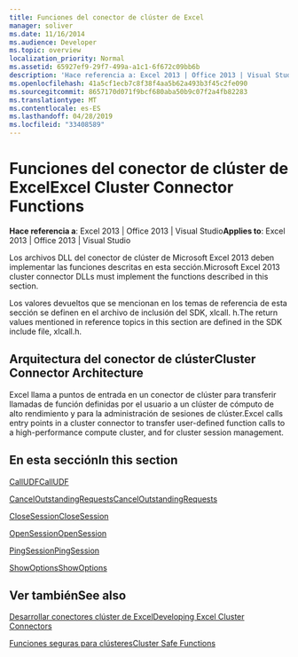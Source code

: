 ```yaml
---
title: Funciones del conector de clúster de Excel
manager: soliver
ms.date: 11/16/2014
ms.audience: Developer
ms.topic: overview
localization_priority: Normal
ms.assetid: 65927ef9-29f7-499a-a1c1-6f672c09bb6b
description: 'Hace referencia a: Excel 2013 | Office 2013 | Visual Studio'
ms.openlocfilehash: 41a5cf1ecb7c8f38f4aa5b62a493b3f45c2fe090
ms.sourcegitcommit: 8657170d071f9bcf680aba50b9c07f2a4fb82283
ms.translationtype: MT
ms.contentlocale: es-ES
ms.lasthandoff: 04/28/2019
ms.locfileid: "33408589"
---
```

# <a name="excel-cluster-connector-functions"></a><span data-ttu-id="6b308-103">Funciones del conector de clúster de Excel</span><span class="sxs-lookup"><span data-stu-id="6b308-103">Excel Cluster Connector Functions</span></span>

 <span data-ttu-id="6b308-104">**Hace referencia a**: Excel 2013 | Office 2013 | Visual Studio</span><span class="sxs-lookup"><span data-stu-id="6b308-104">**Applies to**: Excel 2013 | Office 2013 | Visual Studio</span></span> 
  
<span data-ttu-id="6b308-105">Los archivos DLL del conector de clúster de Microsoft Excel 2013 deben implementar las funciones descritas en esta sección.</span><span class="sxs-lookup"><span data-stu-id="6b308-105">Microsoft Excel 2013 cluster connector DLLs must implement the functions described in this section.</span></span>
  
<span data-ttu-id="6b308-106">Los valores devueltos que se mencionan en los temas de referencia de esta sección se definen en el archivo de inclusión del SDK, xlcall. h.</span><span class="sxs-lookup"><span data-stu-id="6b308-106">The return values mentioned in reference topics in this section are defined in the SDK include file, xlcall.h.</span></span>
  
## <a name="cluster-connector-architecture"></a><span data-ttu-id="6b308-107">Arquitectura del conector de clúster</span><span class="sxs-lookup"><span data-stu-id="6b308-107">Cluster Connector Architecture</span></span>

<span data-ttu-id="6b308-108">Excel llama a puntos de entrada en un conector de clúster para transferir llamadas de función definidas por el usuario a un clúster de cómputo de alto rendimiento y para la administración de sesiones de clúster.</span><span class="sxs-lookup"><span data-stu-id="6b308-108">Excel calls entry points in a cluster connector to transfer user-defined function calls to a high-performance compute cluster, and for cluster session management.</span></span>
  
## <a name="in-this-section"></a><span data-ttu-id="6b308-109">En esta sección</span><span class="sxs-lookup"><span data-stu-id="6b308-109">In this section</span></span>

[<span data-ttu-id="6b308-110">CallUDF</span><span class="sxs-lookup"><span data-stu-id="6b308-110">CallUDF</span></span>](calludf.md)
  
[<span data-ttu-id="6b308-111">CancelOutstandingRequests</span><span class="sxs-lookup"><span data-stu-id="6b308-111">CancelOutstandingRequests</span></span>](canceloutstandingrequests.md)
  
[<span data-ttu-id="6b308-112">CloseSession</span><span class="sxs-lookup"><span data-stu-id="6b308-112">CloseSession</span></span>](closesession.md)
  
[<span data-ttu-id="6b308-113">OpenSession</span><span class="sxs-lookup"><span data-stu-id="6b308-113">OpenSession</span></span>](opensession.md)
  
[<span data-ttu-id="6b308-114">PingSession</span><span class="sxs-lookup"><span data-stu-id="6b308-114">PingSession</span></span>](pingsession.md)
  
[<span data-ttu-id="6b308-115">ShowOptions</span><span class="sxs-lookup"><span data-stu-id="6b308-115">ShowOptions</span></span>](showoptions.md)
  
## <a name="see-also"></a><span data-ttu-id="6b308-116">Ver también</span><span class="sxs-lookup"><span data-stu-id="6b308-116">See also</span></span>



[<span data-ttu-id="6b308-117">Desarrollar conectores clúster de Excel</span><span class="sxs-lookup"><span data-stu-id="6b308-117">Developing Excel Cluster Connectors</span></span>](developing-excel-cluster-connectors.md)
  
[<span data-ttu-id="6b308-118">Funciones seguras para clústeres</span><span class="sxs-lookup"><span data-stu-id="6b308-118">Cluster Safe Functions</span></span>](cluster-safe-functions.md)

